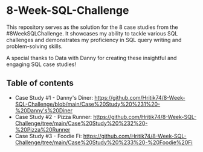 
# 8-Week-SQL-Challenge

This repository serves as the solution for the 8 case studies from the #8WeekSQLChallenge. It showcases my ability to tackle various SQL challenges and demonstrates my proficiency in SQL query writing and problem-solving skills.

A special thanks to Data with Danny for creating these insightful and engaging SQL case studies!

## Table of contents

- Case Study #1 - Danny's Diner: https://github.com/Hritik74/8-Week-SQL-Challenge/blob/main/Case%20Study%20%231%20-%20Danny's%20Diner
- Case Study #2 - Pizza Runner: https://github.com/Hritik74/8-Week-SQL-Challenge/tree/main/Case%20Study%20%232%20-%20Pizza%20Runner
- Case Study #3 - Foodie Fi: https://github.com/Hritik74/8-Week-SQL-Challenge/tree/main/Case%20Study%20%233%20-%20Foodie%20Fi

